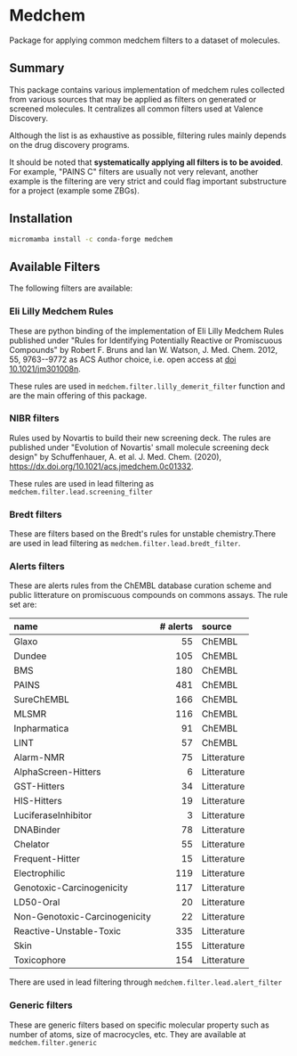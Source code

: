 # Medchem

Package for applying common medchem filters to a dataset of molecules.

## Summary

This package contains various implementation of medchem rules collected from various sources that may be applied as filters on generated or screened molecules. It centralizes all common filters used at Valence Discovery.

Although the list is as exhaustive as possible, filtering rules mainly depends on the drug discovery programs.

It should be noted that **systematically applying all filters is to be avoided**. For example, "PAINS C" filters are usually not very relevant, another example is the filtering are very strict and could flag important substructure for a project (example some ZBGs).

## Installation

```bash
micromamba install -c conda-forge medchem
```

## Available Filters

The following filters are available:

### **Eli Lilly Medchem Rules**

These are python binding of the implementation of Eli Lilly Medchem Rules published under "Rules for Identifying Potentially Reactive or Promiscuous Compounds" by Robert F. Bruns and Ian W. Watson, J. Med. Chem. 2012, 55, 9763--9772 as ACS Author choice, i.e. open access at [doi 10.1021/jm301008n](https://doi.org/10.1021/jm301008n).

These rules are used in `medchem.filter.lilly_demerit_filter` function and are the main offering of this package.

### NIBR filters

Rules used by Novartis to build their new screening deck. The rules are published under "Evolution of Novartis' small molecule screening deck design" by Schuffenhauer, A. et al. J. Med. Chem. (2020), <https://dx.doi.org/10.1021/acs.jmedchem.0c01332>.

These rules are used in lead filtering as `medchem.filter.lead.screening_filter`

### Bredt filters

These are filters based on the Bredt's rules for unstable chemistry.There are used in lead filtering as `medchem.filter.lead.bredt_filter`.

### Alerts filters

These are alerts rules from the ChEMBL database curation scheme and public litterature on promiscuous compounds on commons assays. The rule set are:

| name                          | # alerts | source      |
| :---------------------------- | -------: | :---------- |
| Glaxo                         |       55 | ChEMBL      |
| Dundee                        |      105 | ChEMBL      |
| BMS                           |      180 | ChEMBL      |
| PAINS                         |      481 | ChEMBL      |
| SureChEMBL                    |      166 | ChEMBL      |
| MLSMR                         |      116 | ChEMBL      |
| Inpharmatica                  |       91 | ChEMBL      |
| LINT                          |       57 | ChEMBL      |
| Alarm-NMR                     |       75 | Litterature |
| AlphaScreen-Hitters           |        6 | Litterature |
| GST-Hitters                   |       34 | Litterature |
| HIS-Hitters                   |       19 | Litterature |
| LuciferaseInhibitor           |        3 | Litterature |
| DNABinder                     |       78 | Litterature |
| Chelator                      |       55 | Litterature |
| Frequent-Hitter               |       15 | Litterature |
| Electrophilic                 |      119 | Litterature |
| Genotoxic-Carcinogenicity     |      117 | Litterature |
| LD50-Oral                     |       20 | Litterature |
| Non-Genotoxic-Carcinogenicity |       22 | Litterature |
| Reactive-Unstable-Toxic       |      335 | Litterature |
| Skin                          |      155 | Litterature |
| Toxicophore                   |      154 | Litterature |

There are used in lead filtering through `medchem.filter.lead.alert_filter`

### Generic filters

These are generic filters based on specific molecular property such as number of atoms, size of macrocycles, etc. They are available at `medchem.filter.generic`
